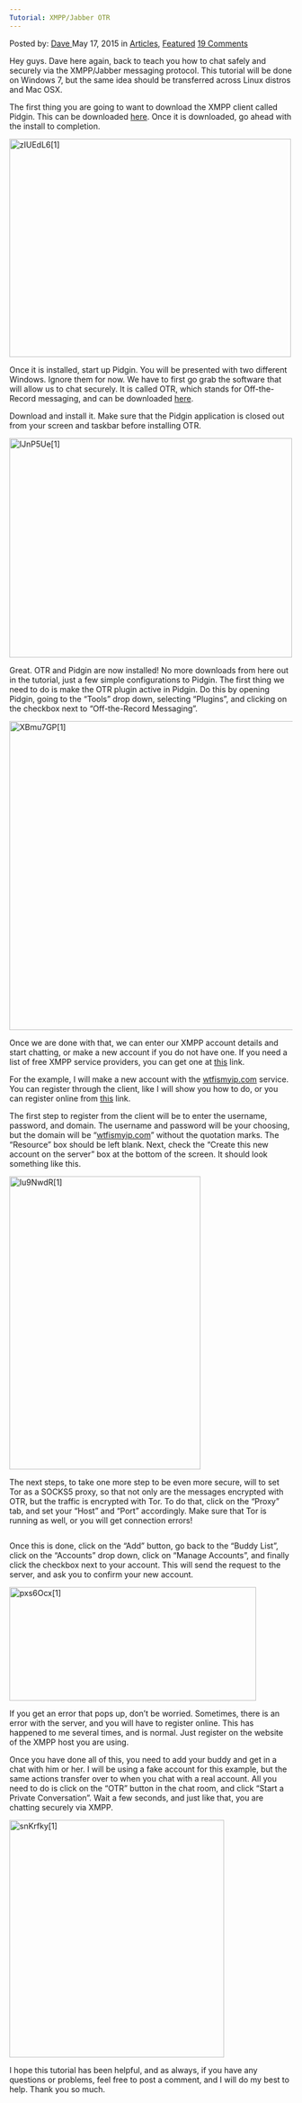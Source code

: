 ```yaml
---
Tutorial: XMPP/Jabber OTR
---
```

<article class="post-listing post-9313 post type-post status-publish format-standard has-post-thumbnail hentry category-deepdot-news tag-otr tag-tutorial tag-xmppjabber">
    <div class="post-inner">
    <p class="post-meta">
    <span>Posted by: <a href="https://www.deepdotweb.com/author/dave/" title="">Dave </a></span>
    <span>May 17, 2015</span>
    <span>in <a href="https://www.deepdotweb.com/category/articles/" rel="category tag">Articles</a>, <a href="https://www.deepdotweb.com/category/deepdot-news/" rel="category tag">Featured</a></span>
    <span><a href="https://www.deepdotweb.com/2015/05/17/tutorial-xmppjabber-otr/#comments">19 Comments</a></span>
    </p>
    <div class="clear"></div>
    <div class="entry">
    <p>Hey guys. Dave here again, back to teach you how to chat safely and securely via the XMPP/Jabber messaging protocol. This tutorial will be done on Windows 7, but the same idea should be transferred across Linux distros and Mac OSX.</p>
    <p>The first thing you are going to want to download the XMPP client called Pidgin. This can be downloaded <a href="https://www.pidgin.im/download/" target="_blank">here</a>. Once it is downloaded, go ahead with the install to completion.</p>
    <p><a href="/imgs/2015/02/zIUEdL61.png"><img class="aligncenter size-full wp-image-9315" src="https://www.deepdotweb.com/wp-content/uploads/2015/02/zIUEdL61.png" alt="zIUEdL6[1]" width="501" height="388" srcset="https://www.deepdotweb.com/wp-content/uploads/2015/02/zIUEdL61.png 501w, https://www.deepdotweb.com/wp-content/uploads/2015/02/zIUEdL61-300x232.png 300w" sizes="(max-width: 501px) 100vw, 501px"/></a></p>
    <p>Once it is installed, start up Pidgin. You will be presented with two different Windows. Ignore them for now. We have to first go grab the software that will allow us to chat securely. It is called OTR, which stands for Off-the-Record messaging, and can be downloaded <a href="https://otr.cypherpunks.ca/" target="_blank">here</a>.</p>
    <p>Download and install it. Make sure that the Pidgin application is closed out from your screen and taskbar before installing OTR.</p>
    <p><a href="/imgs/2015/02/IJnP5Ue1.png"><img class="aligncenter size-full wp-image-9316" src="https://www.deepdotweb.com/wp-content/uploads/2015/02/IJnP5Ue1.png" alt="IJnP5Ue[1]" width="503" height="390" srcset="https://www.deepdotweb.com/wp-content/uploads/2015/02/IJnP5Ue1.png 503w, https://www.deepdotweb.com/wp-content/uploads/2015/02/IJnP5Ue1-300x233.png 300w" sizes="(max-width: 503px) 100vw, 503px"/></a></p>
    <p>Great. OTR and Pidgin are now installed! No more downloads from here out in the tutorial, just a few simple configurations to Pidgin. The first thing we need to do is make the OTR plugin active in Pidgin. Do this by opening Pidgin, going to the &#8220;Tools&#8221; drop down, selecting &#8220;Plugins&#8221;, and clicking on the checkbox next to &#8220;Off-the-Record Messaging&#8221;.</p>
    <p><a href="/imgs/2015/02/XBmu7GP1.png"><img class="aligncenter size-full wp-image-9318" src="https://www.deepdotweb.com/wp-content/uploads/2015/02/XBmu7GP1.png" alt="XBmu7GP[1]" width="706" height="549" srcset="https://www.deepdotweb.com/wp-content/uploads/2015/02/XBmu7GP1.png 706w, https://www.deepdotweb.com/wp-content/uploads/2015/02/XBmu7GP1-300x233.png 300w" sizes="(max-width: 706px) 100vw, 706px"/></a></p>
    <p>Once we are done with that, we can enter our XMPP account details and start chatting, or make a new account if you do not have one. If you need a list of free XMPP service providers, you can get one at <a href="https://list.jabber.at/" target="_blank">this</a> link.</p>
    <p>For the example, I will make a new account with the <a href="https://wtfismyip.com/jabber/" target="_blank">wtfismyip.com</a> service. You can register through the client, like I will show you how to do, or you can register online from <a href="https://wtfismyip.com/jabber/register" target="_blank">this</a> link.</p>
    <p>The first step to register from the client will be to enter the username, password, and domain. The username and password will be your choosing, but the domain will be &#8220;<a href="http://wtfismyip.com" target="_blank">wtfismyip.com</a>&#8221; without the quotation marks. The &#8220;Resource&#8221; box should be left blank. Next, check the &#8220;Create this new account on the server&#8221; box at the bottom of the screen. It should look something like this.</p>
    <p><a href="/imgs/2015/02/Iu9NwdR1.png"><img class="aligncenter size-full wp-image-9319" src="https://www.deepdotweb.com/wp-content/uploads/2015/02/Iu9NwdR1.png" alt="Iu9NwdR[1]" width="340" height="521" srcset="https://www.deepdotweb.com/wp-content/uploads/2015/02/Iu9NwdR1.png 340w, https://www.deepdotweb.com/wp-content/uploads/2015/02/Iu9NwdR1-196x300.png 196w" sizes="(max-width: 340px) 100vw, 340px"/></a></p>
    <p>The next steps, to take one more step to be even more secure, will to set Tor as a SOCKS5 proxy, so that not only are the messages encrypted with OTR, but the traffic is encrypted with Tor. To do that, click on the &#8220;Proxy&#8221; tab, and set your &#8220;Host&#8221; and &#8220;Port&#8221; accordingly. Make sure that Tor is running as well, or you will get connection errors!</p>
    <p><img class=" aligncenter" src="http://i.imgur.com/I0q1CvZ.png" alt=""/></p>
    <p>Once this is done, click on the &#8220;Add&#8221; button, go back to the &#8220;Buddy List&#8221;, click on the &#8220;Accounts&#8221; drop down, click on &#8220;Manage Accounts&#8221;, and finally click the checkbox next to your account. This will send the request to the server, and ask you to confirm your new account.</p>
    <p><a href="/imgs/2015/02/pxs6Ocx1.png"><img class="aligncenter size-full wp-image-9320" src="https://www.deepdotweb.com/wp-content/uploads/2015/02/pxs6Ocx1.png" alt="pxs6Ocx[1]" width="439" height="202" srcset="https://www.deepdotweb.com/wp-content/uploads/2015/02/pxs6Ocx1.png 439w, https://www.deepdotweb.com/wp-content/uploads/2015/02/pxs6Ocx1-300x138.png 300w, https://www.deepdotweb.com/wp-content/uploads/2015/02/pxs6Ocx1-272x125.png 272w" sizes="(max-width: 439px) 100vw, 439px"/></a></p>
    <p>If you get an error that pops up, don&#8217;t be worried. Sometimes, there is an error with the server, and you will have to register online. This has happened to me several times, and is normal. Just register on the website of the XMPP host you are using.</p>
    <p>Once you have done all of this, you need to add your buddy and get in a chat with him or her. I will be using a fake account for this example, but the same actions transfer over to when you chat with a real account. All you need to do is click on the &#8220;OTR&#8221; button in the chat room, and click &#8220;Start a Private Conversation&#8221;. Wait a few seconds, and just like that, you are chatting securely via XMPP.</p>
    <p><a href="/imgs/2015/02/snKrfky1.png"><img class="aligncenter size-full wp-image-9321" src="https://www.deepdotweb.com/wp-content/uploads/2015/02/snKrfky1.png" alt="snKrfky[1]" width="382" height="422" srcset="https://www.deepdotweb.com/wp-content/uploads/2015/02/snKrfky1.png 382w, https://www.deepdotweb.com/wp-content/uploads/2015/02/snKrfky1-272x300.png 272w" sizes="(max-width: 382px) 100vw, 382px"/></a></p>
    <p>I hope this tutorial has been helpful, and as always, if you have any questions or problems, feel free to post a comment, and I will do my best to help. Thank you so much.</p>
    </div>
    <span style="display:none"><a href="https://www.deepdotweb.com/tag/otr/" rel="tag">otr</a> <a href="https://www.deepdotweb.com/tag/tutorial/" rel="tag">tutorial</a> <a href="https://www.deepdotweb.com/tag/xmppjabber/" rel="tag">xmppjabber</a></span> <span style="display:none" class="updated">2015-05-17</span>
    <div style="display:none" class="vcard author" itemprop="author" itemscope itemtype="http://schema.org/Person"><strong class="fn" itemprop="name"><a href="https://www.deepdotweb.com/author/dave/" title="Posts by Dave" rel="author">Dave</a></strong></div>
    </div>
</article>

